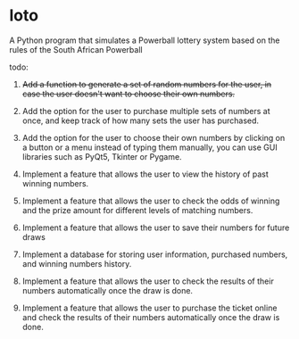 # loto

A Python program that simulates a Powerball lottery system based on the rules of the South African Powerball

todo: 

1. ~~Add a function to generate a set of random numbers for the user, in case the user doesn't want to choose their own numbers.~~

2. Add the option for the user to purchase multiple sets of numbers at once, and keep track of how many sets the user has purchased.

3. Add the option for the user to choose their own numbers by clicking on a button or a menu instead of typing them manually, you can use GUI libraries such as PyQt5, Tkinter or Pygame.

4. Implement a feature that allows the user to view the history of past winning numbers.

5. Implement a feature that allows the user to check the odds of winning and the prize amount for different levels of matching numbers.

6. Implement a feature that allows the user to save their numbers for future draws

7. Implement a database for storing user information, purchased numbers, and winning numbers history.

8. Implement a feature that allows the user to check the results of their numbers automatically once the draw is done.

9. Implement a feature that allows the user to purchase the ticket online and check the results of their numbers automatically once the draw is done.